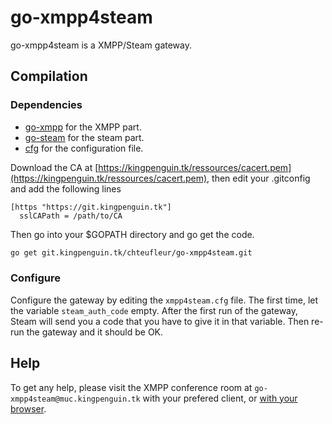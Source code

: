 # go-xmpp4steam


go-xmpp4steam is a XMPP/Steam gateway.


## Compilation
### Dependencies

 * [go-xmpp](https://git.kingpenguin.tk/chteufleur/go-xmpp) for the XMPP part.
 * [go-steam](https://github.com/Philipp15b/go-steam) for the steam part.
 * [cfg](https://github.com/jimlawless/cfg) for the configuration file.


Download the CA at [https://kingpenguin.tk/ressources/cacert.pem](https://kingpenguin.tk/ressources/cacert.pem), then edit your .gitconfig and add the following lines
```
[https "https://git.kingpenguin.tk"]
  sslCAPath = /path/to/CA
```

Then go into your $GOPATH directory and go get the code.
```sh
go get git.kingpenguin.tk/chteufleur/go-xmpp4steam.git
```

### Configure
Configure the gateway by editing the ``xmpp4steam.cfg`` file.
The first time, let the variable ``steam_auth_code`` empty. After the first run of the gateway, Steam will send you a code that you have to give it in that variable. Then re-run the gateway and it should be OK.


## Help
To get any help, please visit the XMPP conference room at ``go-xmpp4steam@muc.kingpenguin.tk`` with your prefered client, or [with your browser](https://jappix.kingpenguin.tk/?r=go-xmpp4steam@muc.kingpenguin.tk).
